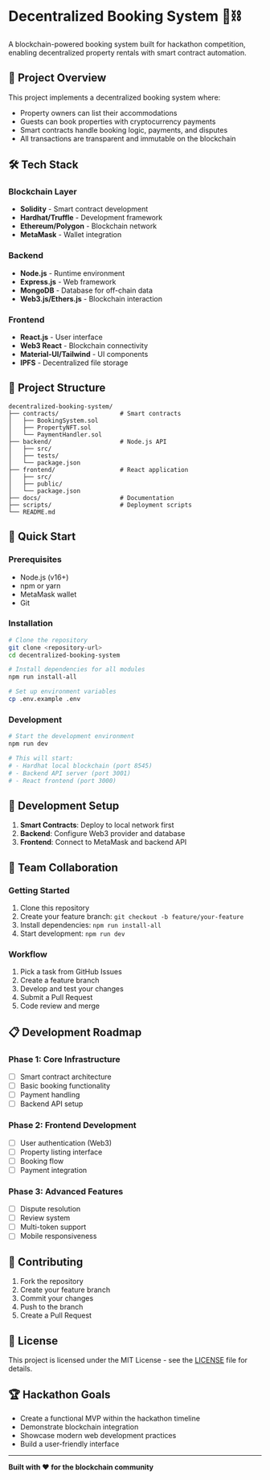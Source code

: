 # Decentralized Booking System 🏨⛓️

A blockchain-powered booking system built for hackathon competition, enabling decentralized property rentals with smart contract automation.

## 🚀 Project Overview

This project implements a decentralized booking system where:
- Property owners can list their accommodations
- Guests can book properties with cryptocurrency payments
- Smart contracts handle booking logic, payments, and disputes
- All transactions are transparent and immutable on the blockchain

## 🛠️ Tech Stack

### Blockchain Layer
- **Solidity** - Smart contract development
- **Hardhat/Truffle** - Development framework
- **Ethereum/Polygon** - Blockchain network
- **MetaMask** - Wallet integration

### Backend
- **Node.js** - Runtime environment
- **Express.js** - Web framework
- **MongoDB** - Database for off-chain data
- **Web3.js/Ethers.js** - Blockchain interaction

### Frontend
- **React.js** - User interface
- **Web3 React** - Blockchain connectivity
- **Material-UI/Tailwind** - UI components
- **IPFS** - Decentralized file storage

## 📁 Project Structure

```
decentralized-booking-system/
├── contracts/                 # Smart contracts
│   ├── BookingSystem.sol
│   ├── PropertyNFT.sol
│   └── PaymentHandler.sol
├── backend/                   # Node.js API
│   ├── src/
│   ├── tests/
│   └── package.json
├── frontend/                  # React application
│   ├── src/
│   ├── public/
│   └── package.json
├── docs/                      # Documentation
├── scripts/                   # Deployment scripts
└── README.md
```

## 🚀 Quick Start

### Prerequisites
- Node.js (v16+)
- npm or yarn
- MetaMask wallet
- Git

### Installation
```bash
# Clone the repository
git clone <repository-url>
cd decentralized-booking-system

# Install dependencies for all modules
npm run install-all

# Set up environment variables
cp .env.example .env
```

### Development
```bash
# Start the development environment
npm run dev

# This will start:
# - Hardhat local blockchain (port 8545)
# - Backend API server (port 3001)
# - React frontend (port 3000)
```

## 🔧 Development Setup

1. **Smart Contracts**: Deploy to local network first
2. **Backend**: Configure Web3 provider and database
3. **Frontend**: Connect to MetaMask and backend API

## 👥 Team Collaboration

### Getting Started
1. Clone this repository
2. Create your feature branch: `git checkout -b feature/your-feature`
3. Install dependencies: `npm run install-all`
4. Start development: `npm run dev`

### Workflow
1. Pick a task from GitHub Issues
2. Create a feature branch
3. Develop and test your changes
4. Submit a Pull Request
5. Code review and merge

## 📋 Development Roadmap

### Phase 1: Core Infrastructure
- [ ] Smart contract architecture
- [ ] Basic booking functionality
- [ ] Payment handling
- [ ] Backend API setup

### Phase 2: Frontend Development
- [ ] User authentication (Web3)
- [ ] Property listing interface
- [ ] Booking flow
- [ ] Payment integration

### Phase 3: Advanced Features
- [ ] Dispute resolution
- [ ] Review system
- [ ] Multi-token support
- [ ] Mobile responsiveness

## 🤝 Contributing

1. Fork the repository
2. Create your feature branch
3. Commit your changes
4. Push to the branch
5. Create a Pull Request

## 📄 License

This project is licensed under the MIT License - see the [LICENSE](LICENSE) file for details.

## 🏆 Hackathon Goals

- Create a functional MVP within the hackathon timeline
- Demonstrate blockchain integration
- Showcase modern web development practices
- Build a user-friendly interface

---

**Built with ❤️ for the blockchain community**